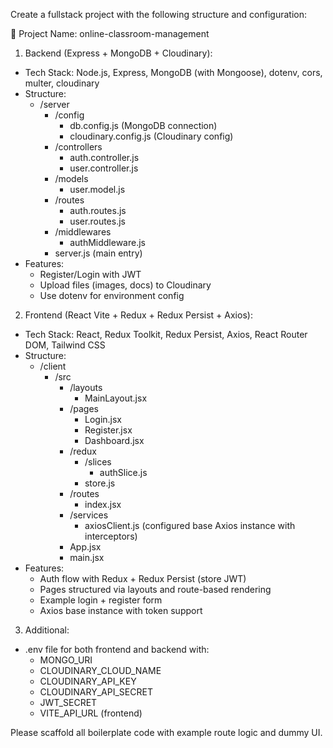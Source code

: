 Create a fullstack project with the following structure and configuration:

📁 Project Name: online-classroom-management

1. Backend (Express + MongoDB + Cloudinary):
- Tech Stack: Node.js, Express, MongoDB (with Mongoose), dotenv, cors, multer, cloudinary
- Structure:
  - /server
    - /config
      - db.config.js (MongoDB connection)
      - cloudinary.config.js (Cloudinary config)
    - /controllers
      - auth.controller.js
      - user.controller.js
    - /models
      - user.model.js
    - /routes
      - auth.routes.js
      - user.routes.js
    - /middlewares
      - authMiddleware.js
    - server.js (main entry)
- Features:
  - Register/Login with JWT
  - Upload files (images, docs) to Cloudinary
  - Use dotenv for environment config

2. Frontend (React Vite + Redux + Redux Persist + Axios):
- Tech Stack: React, Redux Toolkit, Redux Persist, Axios, React Router DOM, Tailwind CSS
- Structure:
  - /client
    - /src
      - /layouts
        - MainLayout.jsx
      - /pages
        - Login.jsx
        - Register.jsx
        - Dashboard.jsx
      - /redux
        - /slices
          - authSlice.js
        - store.js
      - /routes
        - index.jsx
      - /services
        - axiosClient.js (configured base Axios instance with interceptors)
      - App.jsx
      - main.jsx
- Features:
  - Auth flow with Redux + Redux Persist (store JWT)
  - Pages structured via layouts and route-based rendering
  - Example login + register form
  - Axios base instance with token support

3. Additional:
- .env file for both frontend and backend with:
  - MONGO_URI
  - CLOUDINARY_CLOUD_NAME
  - CLOUDINARY_API_KEY
  - CLOUDINARY_API_SECRET
  - JWT_SECRET
  - VITE_API_URL (frontend)

Please scaffold all boilerplate code with example route logic and dummy UI.
